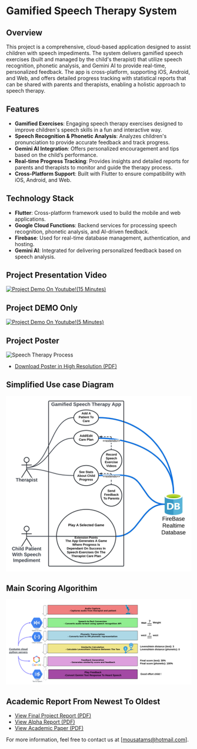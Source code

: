 
# Gamified Speech Therapy System



## Overview

This project is a comprehensive, cloud-based application designed to assist children with speech impediments. The system delivers gamified speech exercises (built and managed by the child's therapist) that utilize speech recognition, phonetic analysis, and Gemini AI to provide real-time, personalized feedback. The app is cross-platform, supporting iOS, Android, and Web, and offers detailed progress tracking with statistical reports that can be shared with parents and therapists, enabling a holistic approach to speech therapy.

## Features

- **Gamified Exercises**: Engaging speech therapy exercises designed to improve children's speech skills in a fun and interactive way.
- **Speech Recognition & Phonetic Analysis**: Analyzes children's pronunciation to provide accurate feedback and track progress.
- **Gemini AI Integration**: Offers personalized encouragement and tips based on the child’s performance.
- **Real-time Progress Tracking**: Provides insights and detailed reports for parents and therapists to monitor and guide the therapy process.
- **Cross-Platform Support**: Built with Flutter to ensure compatibility with iOS, Android, and Web.

## Technology Stack

- **Flutter**: Cross-platform framework used to build the mobile and web applications.
- **Google Cloud Functions**: Backend services for processing speech recognition, phonetic analysis, and AI-driven feedback.
- **Firebase**: Used for real-time database management, authentication, and hosting.
- **Gemini AI**: Integrated for delivering personalized feedback based on speech analysis.

## Project Presentation Video

[![Project Demo On Youtube!(15 Minutes)](https://img.youtube.com/vi/LhAOmmmKtj4/0.jpg)](https://www.youtube.com/watch?v=LhAOmmmKtj4)

## Project DEMO Only

[![Project Demo On Youtube!(5 Minutes)](https://img.youtube.com/vi/rUjPT7o85RQ/0.jpg)](https://www.youtube.com/watch?v=rUjPT7o85RQ&feature=youtu.be)

## Project Poster

<img src="./Poster%20PDF%20Fina%20Project.jpeg" alt="Speech Therapy Process" width="1000"/>

- [Download Poster in High Resolution (PDF)](./POSTER%20PDF.pdf)

## Simplified Use case Diagram 

<img src="./Speech%20Therapy%20App%20Use%20Case%20UML%20-%20Use%20Case%20Diagram.jpeg" alt="Speech Therapy Process" width="600"/>

## Main Scoring Algorithim 
<img src="Speech therapy steps png.png" alt="Speech Therapy Process" width="600"/>

## Academic Report From Newest To Oldest
- [View Final Project Report (PDF)](./Final%20Project%20Report.pdf)
- [View Alpha Report (PDF)](./Alpha%20REPORT%20PDF%20FINAL.pdf)
- [View Academic Paper (PDF)](./speech-therapy-proposal-moussa-tams-.pdf)




For more information, feel free to contact us at [mousatams@hotmail.com].

